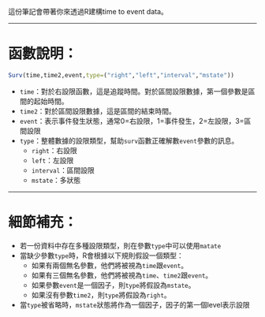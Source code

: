 這份筆記會帶著你來透過R建構time to event data。
- - -
# 函數說明：
``` r
Surv(time,time2,event,type=("right","left","interval","mstate"))
```
- `time`：對於右設限函數，這是追蹤時間。對於區間設限數據，第一個參數是區間的起始時間。
- `time2`：對於區間設限數據，這是區間的結束時間。
- `event`：表示事件發生狀態，通常0=右設限，1=事件發生，2=左設限，3=區間設限
- `type`：整體數據的設限類型，幫助`surv`函數正確解數`event`參數的訊息。
	- `right`：右設限
	- `left`：左設限
	- `interval`：區間設限
	- `mstate`：多狀態
- - -
# 細節補充：
- 若一份資料中存在多種設限類型，則在參數`type`中可以使用`matate`
- 當缺少參數`type`時，R會根據以下規則假設一個類型：
	- 如果有兩個無名參數，他們將被視為`time`跟`event`。
	- 如果有三個無名參數，他們將被視為`time`、`time2`跟`event`。
	- 如果參數`event`是一個因子，則`type`將假設為`mstate`。
	- 如果沒有參數`time2`，則`type`將假設為`right`。
- 當`type`被省略時，`mstate`狀態將作為一個因子，因子的第一個level表示設限